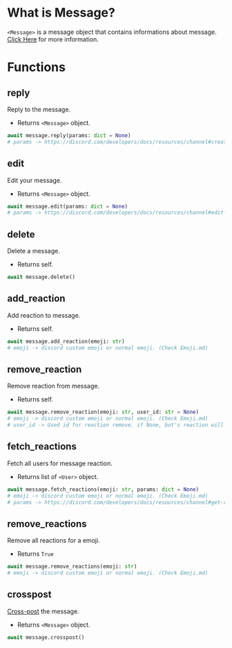 # What is Message?
`<Message>` is a message object that contains informations about message. [Click Here](https://discord.com/developers/docs/resources/channel#message-object) for more information.

# Functions
## reply
Reply to the message.
- Returns `<Message>` object.
```py
await message.reply(params: dict = None)
# params -> https://discord.com/developers/docs/resources/channel#create-message-jsonform-params
```
## edit
Edit your message.
- Returns `<Message>` object.
```py
await message.edit(params: dict = None)
# params -> https://discord.com/developers/docs/resources/channel#edit-message-jsonform-params
```
## delete
Delete a message.
- Returns self.
```py
await message.delete()
```
## add_reaction
Add reaction to message.
- Returns self.
```py
await message.add_reaction(emoji: str)
# emoji -> discord custom emoji or normal emoji. (Check Emoji.md)
```
## remove_reaction
Remove reaction from message.
- Returns self.
```py
await message.remove_reaction(emoji: str, user_id: str = None)
# emoji -> discord custom emoji or normal emoji. (Check Emoji.md)
# user_id -> Used id for reaction remove. if None, bot's reaction will removed.
```
## fetch_reactions
Fetch all users for message reaction.
- Returns list of `<User>` object.
```py
await message.fetch_reactions(emoji: str, params: dict = None)
# emoji -> discord custom emoji or normal emoji. (Check Emoji.md)
# params -> https://discord.com/developers/docs/resources/channel#get-reactions-query-string-params
```
## remove_reactions
Remove all reactions for a emoji.
- Returns `True`
```py
await message.remove_reactions(emoji: str)
# emoji -> discord custom emoji or normal emoji. (Check Emoji.md)
```
## crosspost
[Cross-post](https://discord.com/developers/docs/resources/channel#crosspost-message) the message.
- Returns `<Message>` object.
```py
await message.crosspost()
```

